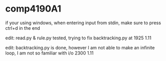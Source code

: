 # comp4190A1
if your using windows, when entering input from stdin, make sure to press ctrl+d in the end

edit: read.py & rule.py tested, trying to fix backtracking.py  at 1925 1.11

edit: backtracking.py is done, however I am not able to make an infinite loop, I am not so familiar with i/o 2300 1.11

